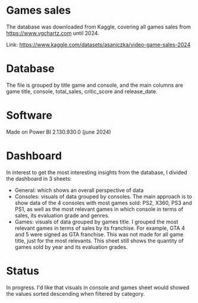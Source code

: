 
# Games sales

The database was downloaded from Kaggle, covering all games sales from https://www.vgchartz.com until 2024.

Link: https://www.kaggle.com/datasets/asaniczka/video-game-sales-2024

# Database
The file is grouped by title game and console, and the main columns are game title, console, total_sales, critic_score and release_date.


# Software
Made on Power BI 2.130.930.0 (june 2024)

# Dashboard
In interest to get the most interesting insights from the database, I divided the dashboard in 3 sheets: 
- General: which shows an overall perspective of data 
- Consoles: visuals of data grouped by consoles. The main approach is to show data of the 4 consoles with most games sold: PS2, X360, PS3 and PS1, as well as the most relevant games in which console in terms of sales, its evaluation grade and genres. 
- Games: visuals of data grouped by games title. I grouped the most relevant games in terms of sales by its franchise. For example, GTA 4 and 5 were signed as GTA franchise. This was not made for all game title, just for the most relevants. This sheet still shows the quantity of games sold by year and its evaluation grades.

# Status
In progress. I'd like that visuals in console and games sheet would showed the values sorted descending when filtered by category.

